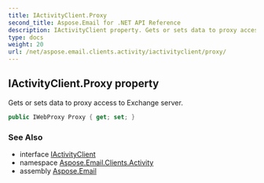 ```yaml
---
title: IActivityClient.Proxy
second_title: Aspose.Email for .NET API Reference
description: IActivityClient property. Gets or sets data to proxy access to Exchange server
type: docs
weight: 20
url: /net/aspose.email.clients.activity/iactivityclient/proxy/
---
```

## IActivityClient.Proxy property

Gets or sets data to proxy access to Exchange server.

```csharp
public IWebProxy Proxy { get; set; }
```

### See Also

* interface [IActivityClient](../)
* namespace [Aspose.Email.Clients.Activity](../../iactivityclient/)
* assembly [Aspose.Email](../../../)



